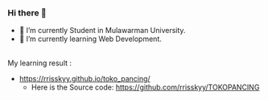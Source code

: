 ### Hi there 👋


- 🔭 I’m currently Student in Mulawarman University.
- 🌱 I’m currently learning Web Development.
<br>     
My learning result : 

- https://rrisskyy.github.io/toko_pancing/
     - Here is the Source code: https://github.com/rrisskyy/TOKOPANCING
